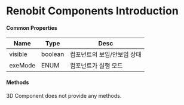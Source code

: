 # Renobit Components Introduction

#### Common Properties
| Name | Type | Desc |
| --- | --- | --- |
| visible | boolean | 컴포넌트의 보임/안보임 상태 |
| exeMode | ENUM | 컴포넌트가 실행 모드 |

#### Methods

3D Component does not provide any methods.